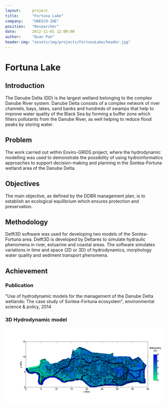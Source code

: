 ```yaml
---
layout:     project
title:      "Fortuna Lake"
company:    "UNESCO-IHE"
position:   "Researcher"
date:       2012-11-01 12:00:00
author:     "Quan Pan"
header-img: "assets/img/projects/FortunaLake/header.jpg"
---
```


# [](#header-1)Fortuna Lake

## Introduction

The Danube Delta (DD) is the largest wetland belonging to the complex Danube River system. Danube Delta consists of a complex network of river channels, bays, lakes, sand banks and hundreds of swamps that help to improve water quality of the Black Sea by forming a buffer zone which filters pollutants from the Danube River, as well helping to reduce flood peaks by storing water.

## Problem

The work carried out within Enviro-GRIDS project, where the hydrodynamic modelling was used to demonstrate the possibility of using hydroinformatics approaches to support decision-making and planning in the Sontea-Fortuna wetland area of the Danube Delta.

## Objectives

The main objective, as defined by the DDBR management plan, is to establish an ecological equilibrium which ensures protection and preservation.

## Methodology

Delft3D software was used for developing two models of the Sontea-Fortuna area. Delft3D is developed by Deltares to simulate hydraulic phenomena in river, estuarine and coastal areas. The software simulates variations in time and space (2D or 3D) of hydrodynamics, morphology water quality and sediment transport phenomena.

## Achievement

### Publication 

"Use of hydrodynamic models for the management of the Danube Delta wetlands: The case study of Sontea-Fortuna ecosystem", environmental science & policy, 2014

### 3D Hydrodynamic model

![](/assets/img/projects/FortunaLake/bathymetry.png)
